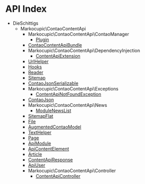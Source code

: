 API Index
=========

* DieSchittigs
    * Markocupic\ContaoContentApi
        * Markocupic\ContaoContentApi\ContaoManager
            * [Plugin](DieSchittigs-ContaoContentApiBundle-ContaoManager-Plugin.md)
        * [ContaoContentApiBundle](DieSchittigs-ContaoContentApiBundle-ContaoContentApiBundle.md)
        * Markocupic\ContaoContentApi\DependencyInjection
            * [ContentApiExtension](DieSchittigs-ContaoContentApiBundle-DependencyInjection-ContentApiExtension.md)
        * [UrlHelper](DieSchittigs-ContaoContentApiBundle-UrlHelper.md)
        * [Hooks](DieSchittigs-ContaoContentApiBundle-Hooks.md)
        * [Reader](DieSchittigs-ContaoContentApiBundle-Reader.md)
        * [Sitemap](DieSchittigs-ContaoContentApiBundle-Sitemap.md)
        * [ContaoJsonSerializable](DieSchittigs-ContaoContentApiBundle-ContaoJsonSerializable.md)
        * Markocupic\ContaoContentApi\Exceptions
            * [ContentApiNotFoundException](DieSchittigs-ContaoContentApiBundle-Exceptions-ContentApiNotFoundException.md)
        * [ContaoJson](DieSchittigs-ContaoContentApiBundle-ContaoJson.md)
        * Markocupic\ContaoContentApi\News
            * [ModuleNewsList](DieSchittigs-ContaoContentApiBundle-News-ModuleNewsList.md)
        * [SitemapFlat](DieSchittigs-ContaoContentApiBundle-SitemapFlat.md)
        * [File](DieSchittigs-ContaoContentApiBundle-File.md)
        * [AugmentedContaoModel](DieSchittigs-ContaoContentApiBundle-AugmentedContaoModel.md)
        * [TextHelper](DieSchittigs-ContaoContentApiBundle-TextHelper.md)
        * [Page](DieSchittigs-ContaoContentApiBundle-Page.md)
        * [ApiModule](DieSchittigs-ContaoContentApiBundle-ApiModule.md)
        * [ApiContentElement](DieSchittigs-ContaoContentApiBundle-ApiContentElement.md)
        * [Article](DieSchittigs-ContaoContentApiBundle-Article.md)
        * [ContentApiResponse](DieSchittigs-ContaoContentApiBundle-ContentApiResponse.md)
        * [ApiUser](DieSchittigs-ContaoContentApiBundle-ApiUser.md)
        * Markocupic\ContaoContentApi\Controller
            * [ContentApiController](DieSchittigs-ContaoContentApiBundle-Controller-ContentApiController.md)

